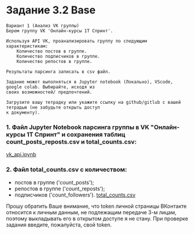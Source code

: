 # Задание 3.2 Base
```
Вариант 1 (Анализ VK группы)
Берем группу VK 'Онлайн-курсы 1Т Спринт'.

Используя API VK, проанализировать группу по следующим характеристикам:
    Количество постов в группе.
    Количество подписчиков в группе.
    Количество репостов в группе.

Результаты парсинга записать в csv файл.

Задание может выполняться в Jupyter notebook (Локально), VScode, google colab. Выбирайте, исходя из 
своих возможностей/ предпочтений.

Загрузите вашу тетрадку или укажите ссылку на github/gitlub с вашей тетрадью (не забудьте открыть доступ 
к документу).
```

### 1. Файл Jupyter Notebook парсинга группы в VK "Онлайн-курсы 1Т Спринт" и сохранения таблиц count_posts_reposts.csv и total_counts.csv:
[vk_api.ipynb](vk_api.ipynb)

### 2. Файл total_counts.csv c количеством:
 - постов в группе ('count_posts');
 - репостов в группе ('count_reposts');
 - подписчиков ('count_followers').
[total_counts.csv](total_counts.csv)

Прошу обратить Ваше внимание, что token личной страницы ВКонтакте относится к личным данным, не подлежащим передаче 3-м лицам, поэтому выкладывать его в открытом доступе я не стану. 
При проверке задания введите, пожалуйста, свой token.

